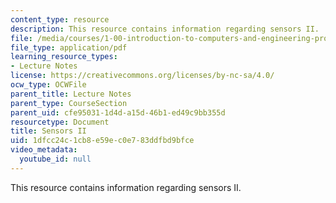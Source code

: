 ```yaml
---
content_type: resource
description: This resource contains information regarding sensors II.
file: /media/courses/1-00-introduction-to-computers-and-engineering-problem-solving-spring-2012/1dfcc24c1cb8e59ec0e783ddfbd9bfce_MIT1_00S12_Lec_26.pdf
file_type: application/pdf
learning_resource_types:
- Lecture Notes
license: https://creativecommons.org/licenses/by-nc-sa/4.0/
ocw_type: OCWFile
parent_title: Lecture Notes
parent_type: CourseSection
parent_uid: cfe95031-1d4d-a15d-46b1-ed49c9bb355d
resourcetype: Document
title: Sensors II
uid: 1dfcc24c-1cb8-e59e-c0e7-83ddfbd9bfce
video_metadata:
  youtube_id: null
---
```

This resource contains information regarding sensors II.